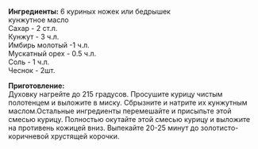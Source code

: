 **Ингредиенты:**
6 куриных ножек или бедрышек  
кунжутное масло  
Сахар - 2 ст.л.  
Кунжут - 3 ч.л.  
Имбирь молотый -1 ч.л.  
Мускатный орех - 0.5 ч.л.  
Соль - 1 ч.л.  
Чеснок - 2шт.  

**Приготовление:**  
Духовку нагрейте до 215 градусов. Просушите курицу чистым полотенцем и выложите в миску. Сбрызните и натрите их кунжутным маслом.Остальные ингредиенты перемешайте и присыпьте этой смесью курицу. Полностью окутайте этой смесью курицу и выложите на противень кожицей вниз. Выпекайте 20-25 минут до золотисто-коричневой хрустящей корочки.